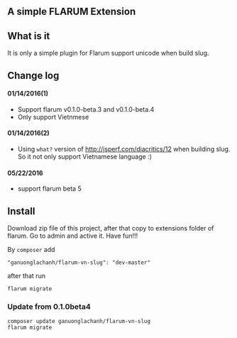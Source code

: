 ## A simple FLARUM Extension
    
## What is it

It is only a simple plugin for Flarum support unicode when build slug.

## Change log

#### 01/14/2016(1)

* Support flarum v0.1.0-beta.3 and v0.1.0-beta.4
* Only support Vietnmese

#### 01/14/2016(2)

* Using `what?` version of http://jsperf.com/diacritics/12 when building slug. So it not only support Vietnamese language :)

#### 05/22/2016

* support flarum beta 5

## Install

Download zip file of this project, after that copy to extensions folder of flarum. Go to
 admin and active it. Have fun!!!
 
By `composer` add

    "ganuonglachanh/flarum-vn-slug": "dev-master"
    
after that run

    flarum migrate

### Update from 0.1.0beta4

    composer update ganuonglachanh/flarum-vn-slug
    flarum migrate
    
    
 
